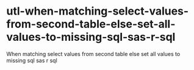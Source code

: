 # utl-when-matching-select-values-from-second-table-else-set-all-values-to-missing-sql-sas-r-sql
When matching select values from second table else set all values to missing sql sas r sql
